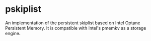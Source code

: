 # pskiplist
An implementation of the persistent skiplist based on Intel Optane Persistent Memory. It is compatible with Intel's pmemkv as a storage engine.
